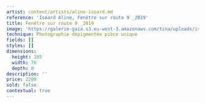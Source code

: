 ```yaml
---
artist: content/artists/aline-isoard.md
reference: 'Isoard Aline, Fenêtre sur route 9 _2019'
title: Fenêtre sur route 9 _2019
image: 'https://galerie-gaia.s3.eu-west-3.amazonaws.com/tina/uploads/isoard-aline/fenêtre sur route 9-2019,105x76plexi.jpg'
technique: Photographie dépigmentée pièce unique
fields: []
styles: []
dimensions:
  height: 105
  width: 76
  depth: 0
description: ''
price: 2200
sold: false
contextual: true
---
```


